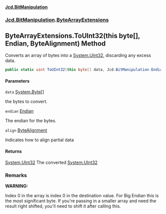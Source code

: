 #### [Jcd.BitManipulation](index.md 'index')
### [Jcd.BitManipulation](Jcd.BitManipulation.md 'Jcd.BitManipulation').[ByteArrayExtensions](Jcd.BitManipulation.ByteArrayExtensions.md 'Jcd.BitManipulation.ByteArrayExtensions')

## ByteArrayExtensions.ToUInt32(this byte[], Endian, ByteAlignment) Method

Converts an array of bytes into a [System.UInt32](https://docs.microsoft.com/en-us/dotnet/api/System.UInt32 'System.UInt32'), discarding any excess data.

```csharp
public static uint ToUInt32(this byte[] data, Jcd.BitManipulation.Endian endian=Jcd.BitManipulation.Endian.Little, Jcd.BitManipulation.ByteAlignment align=Jcd.BitManipulation.ByteAlignment.InferredFromEndian);
```
#### Parameters

<a name='Jcd.BitManipulation.ByteArrayExtensions.ToUInt32(thisbyte[],Jcd.BitManipulation.Endian,Jcd.BitManipulation.ByteAlignment).data'></a>

`data` [System.Byte](https://docs.microsoft.com/en-us/dotnet/api/System.Byte 'System.Byte')[[]](https://docs.microsoft.com/en-us/dotnet/api/System.Array 'System.Array')

the bytes to convert.

<a name='Jcd.BitManipulation.ByteArrayExtensions.ToUInt32(thisbyte[],Jcd.BitManipulation.Endian,Jcd.BitManipulation.ByteAlignment).endian'></a>

`endian` [Endian](Jcd.BitManipulation.Endian.md 'Jcd.BitManipulation.Endian')

The endian for the bytes.

<a name='Jcd.BitManipulation.ByteArrayExtensions.ToUInt32(thisbyte[],Jcd.BitManipulation.Endian,Jcd.BitManipulation.ByteAlignment).align'></a>

`align` [ByteAlignment](Jcd.BitManipulation.ByteAlignment.md 'Jcd.BitManipulation.ByteAlignment')

Indicates how to align partial data

#### Returns
[System.UInt32](https://docs.microsoft.com/en-us/dotnet/api/System.UInt32 'System.UInt32')
The converted [System.UInt32](https://docs.microsoft.com/en-us/dotnet/api/System.UInt32 'System.UInt32')

### Remarks

<b>WARNING:</b>

Index 0 in the array is index 0 in the destination value. For Big Endian this is the
most significant byte. If you're passing in a smaller array and need the result
right shifted, you'll need to shift it after calling this.